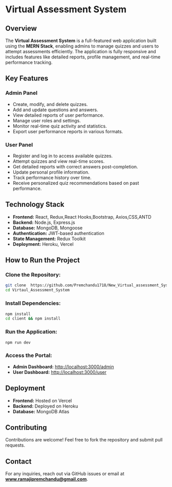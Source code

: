 # Virtual Assessment System

## Overview
The **Virtual Assessment System** is a full-featured web application built using the **MERN Stack**, enabling admins to manage quizzes and users to attempt assessments efficiently. The application is fully responsive and includes features like detailed reports, profile management, and real-time performance tracking.

## Key Features

### Admin Panel
- Create, modify, and delete quizzes.
- Add and update questions and answers.
- View detailed reports of user performance.
- Manage user roles and settings.
- Monitor real-time quiz activity and statistics.
- Export user performance reports in various formats.

### User Panel
- Register and log in to access available quizzes.
- Attempt quizzes and view real-time scores.
- Get detailed reports with correct answers post-completion.
- Update personal profile information.
- Track performance history over time.
- Receive personalized quiz recommendations based on past performance.

## Technology Stack
- **Frontend:** React, Redux,React Hooks,Bootstrap,
                Axios,CSS,ANTD
- **Backend:** Node.js, Express.js
- **Database:** MongoDB, Mongoose
- **Authentication:** JWT-based authentication
- **State Management:** Redux Toolkit
- **Deployment:** Heroku, Vercel

## How to Run the Project

### Clone the Repository:
```sh
git clone  https://github.com/Premchandu1718/New_Virtual_assessment_System.git
cd Virtaul_Assessment_System
```

### Install Dependencies:
```sh
npm install
cd client && npm install
```

### Run the Application:
```sh
npm run dev
```

### Access the Portal:
- **Admin Dashboard:** [http://localhost:3000/admin](http://localhost:3000/admin)
- **User Dashboard:** [http://localhost:3000/user](http://localhost:3000/user)

## Deployment
- **Frontend:** Hosted on Vercel
- **Backend:** Deployed on Heroku
- **Database:** MongoDB Atlas

## Contributing
Contributions are welcome! Feel free to fork the repository and submit pull requests.

## Contact
For any inquiries, reach out via GitHub issues or email at **www.ramajipremchandu@gmail.com**.
